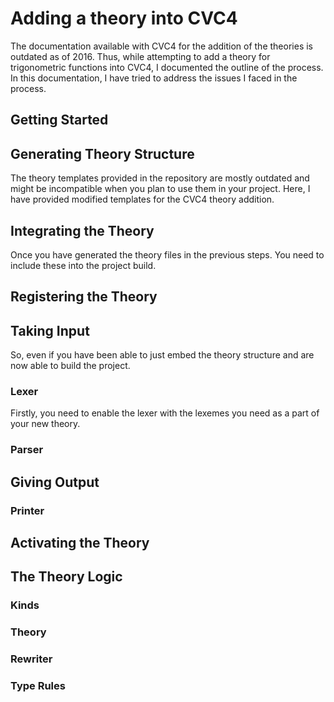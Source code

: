 # Adding a theory into CVC4
The documentation available with CVC4 for the addition of the theories is outdated as of 2016.
Thus, while attempting to add a theory for trigonometric functions into CVC4, I documented the outline of the process.
In this documentation, I have tried to address the issues I faced in the process.

## Getting Started

## Generating Theory Structure
The theory templates provided in the repository are mostly outdated and
might be incompatible when you plan to use them in your project.
Here, I have provided modified templates for the CVC4 theory addition.

## Integrating the Theory
Once you have generated the theory files in the previous steps. You need to include these into the project build.

## Registering the Theory


## Taking Input
So, even if you have been able to just embed the theory structure and are now able to build the project.

### Lexer
Firstly, you need to enable the lexer with the lexemes you need as a part of your new theory.
### Parser

## Giving Output

### Printer

## Activating the Theory

## The Theory Logic

### Kinds

### Theory

### Rewriter

### Type Rules